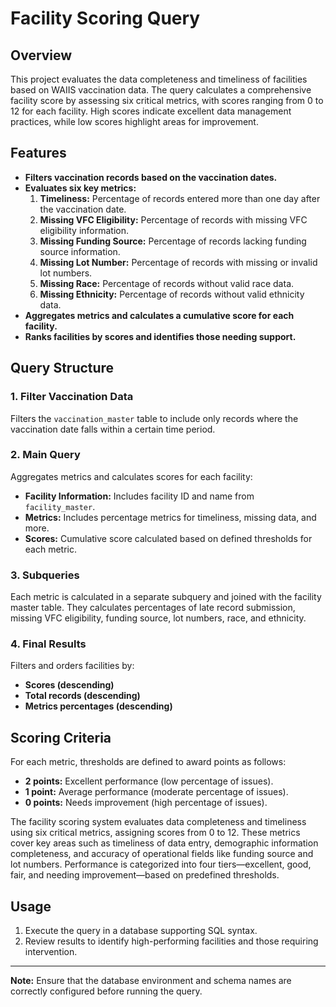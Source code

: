 
# Facility Scoring Query

## Overview
This project evaluates the data completeness and timeliness of facilities based on WAIIS vaccination data. The query calculates a comprehensive facility score by assessing six critical metrics, with scores ranging from 0 to 12 for each facility. High scores indicate excellent data management practices, while low scores highlight areas for improvement.

## Features
- **Filters vaccination records based on the vaccination dates.**
- **Evaluates six key metrics:**
  1. **Timeliness:** Percentage of records entered more than one day after the vaccination date.
  2. **Missing VFC Eligibility:** Percentage of records with missing VFC eligibility information.
  3. **Missing Funding Source:** Percentage of records lacking funding source information.
  4. **Missing Lot Number:** Percentage of records with missing or invalid lot numbers.
  5. **Missing Race:** Percentage of records without valid race data.
  6. **Missing Ethnicity:** Percentage of records without valid ethnicity data.
- **Aggregates metrics and calculates a cumulative score for each facility.**
- **Ranks facilities by scores and identifies those needing support.**

## Query Structure

### 1. Filter Vaccination Data
Filters the `vaccination_master` table to include only records where the vaccination date falls within a certain time period.

### 2. Main Query
Aggregates metrics and calculates scores for each facility:
- **Facility Information:** Includes facility ID and name from `facility_master`.
- **Metrics:** Includes percentage metrics for timeliness, missing data, and more.
- **Scores:** Cumulative score calculated based on defined thresholds for each metric.

### 3. Subqueries
Each metric is calculated in a separate subquery and joined with the facility master table.
They calculates percentages of late record submission, missing VFC eligibility, funding source, lot numbers, race, and ethnicity.

### 4. Final Results
Filters and orders facilities by:
- **Scores (descending)**
- **Total records (descending)**
- **Metrics percentages (descending)**


## Scoring Criteria
For each metric, thresholds are defined to award points as follows:
- **2 points:** Excellent performance (low percentage of issues).
- **1 point:** Average performance (moderate percentage of issues).
- **0 points:** Needs improvement (high percentage of issues).

The facility scoring system evaluates data completeness and timeliness using six critical metrics, assigning scores from 0 to 12. 
These metrics cover key areas such as timeliness of data entry, demographic information completeness, and accuracy of operational fields like funding source and lot numbers. 
Performance is categorized into four tiers—excellent, good, fair, and needing improvement—based on predefined thresholds.

## Usage
1. Execute the query in a database supporting SQL syntax.
2. Review results to identify high-performing facilities and those requiring intervention.

---

**Note:** Ensure that the database environment and schema names are correctly configured before running the query.
```
